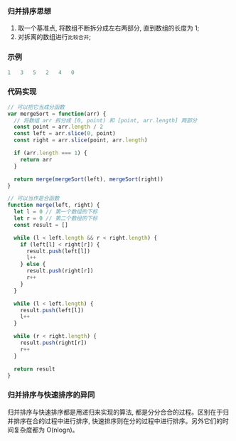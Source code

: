 ### 归并排序思想

1. 取一个基准点, 将数组不断拆分成左右两部分, 直到数组的长度为 1;
2. 对拆离的数组进行`比较合并`;

### 示例

```js
1   3   5   2   4   0

```

### 代码实现

```js
// 可以把它当成分函数
var mergeSort = function(arr) {
  // 将数组 arr 拆分成 [0, point) 和 [point, arr.length] 两部分
  const point = arr.length / 2
  const left = arr.slice(0, point)
  const right = arr.slice(point, arr.length)

  if (arr.length === 1) {
    return arr
  }

  return merge(mergeSort(left), mergeSort(right))
}

// 可以当作是合函数
function merge(left, right) {
  let l = 0 // 第一个数组的下标
  let r = 0 // 第二个数组的下标
  const result = []

  while (l < left.length && r < right.length) {
    if (left[l] < right[r]) {
      result.push(left[l])
      l++
    } else {
      result.push(right[r])
      r++
    }
  }

  while (l < left.length) {
    result.push(left[l])
    l++
  }

  while (r < right.length) {
    result.push(right[r])
    r++
  }

  return result
}
```

### 归并排序与快速排序的异同

归并排序与快速排序都是用递归来实现的算法, 都是分分合合的过程。区别在于归并排序在合的过程中进行排序, 快速排序则在分的过程中进行排序。另外它们的时间复杂度都为 O(nlogn)。